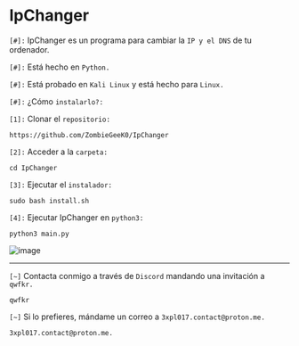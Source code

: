 # IpChanger

`[#]:` IpChanger es un programa para cambiar la `IP y el DNS` de tu ordenador.

`[#]:` Está hecho en `Python.`

`[#]:` Está probado en `Kali Linux` y está hecho para `Linux.`

`[#]:` ¿Cómo `instalarlo?:`

`[1]:` Clonar el `repositorio:`

    https://github.com/ZombieGeeK0/IpChanger
`[2]:` Acceder a la `carpeta:`

    cd IpChanger
`[3]:` Ejecutar el `instalador:`

    sudo bash install.sh
`[4]:` Ejecutar IpChanger en `python3:`

    python3 main.py

![image](https://github.com/ZombieGeeK0/IpChanger/assets/158185295/e77c85c6-0b6d-431a-b101-1af488f1518a)

<hr>

`[~]` Contacta conmigo a través de `Discord` mandando una invitación a `qwfkr.`

    qwfkr
`[~]` Si lo prefieres, mándame un correo a `3xpl017.contact@proton.me.`

    3xpl017.contact@proton.me.
